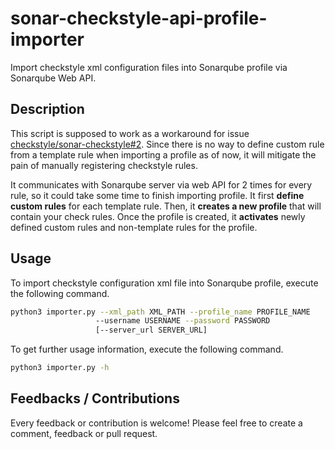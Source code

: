 # sonar-checkstyle-api-profile-importer
Import checkstyle xml configuration files into Sonarqube profile via Sonarqube Web API.

## Description
This script is supposed to work as a workaround for issue [checkstyle/sonar-checkstyle#2](https://github.com/checkstyle/sonar-checkstyle/issues/2). Since there is no way to define custom rule from a template rule when importing a profile as of now, it will mitigate the pain of manually registering checkstyle rules.

It communicates with Sonarqube server via web API for 2 times for every rule, so it could take some time to finish importing profile. It first **define custom rules** for each template rule. Then, it **creates a new profile** that will contain your check rules. Once the profile is created, it **activates** newly defined custom rules and non-template rules for the profile.

## Usage
To import checkstyle configuration xml file into Sonarqube profile, execute the following command.
```bash
python3 importer.py --xml_path XML_PATH --profile_name PROFILE_NAME
                   --username USERNAME --password PASSWORD
                   [--server_url SERVER_URL]
```

To get further usage information, execute the following command.
```bash
python3 importer.py -h
```

## Feedbacks / Contributions
Every feedback or contribution is welcome! Please feel free to create a comment, feedback or pull request.
